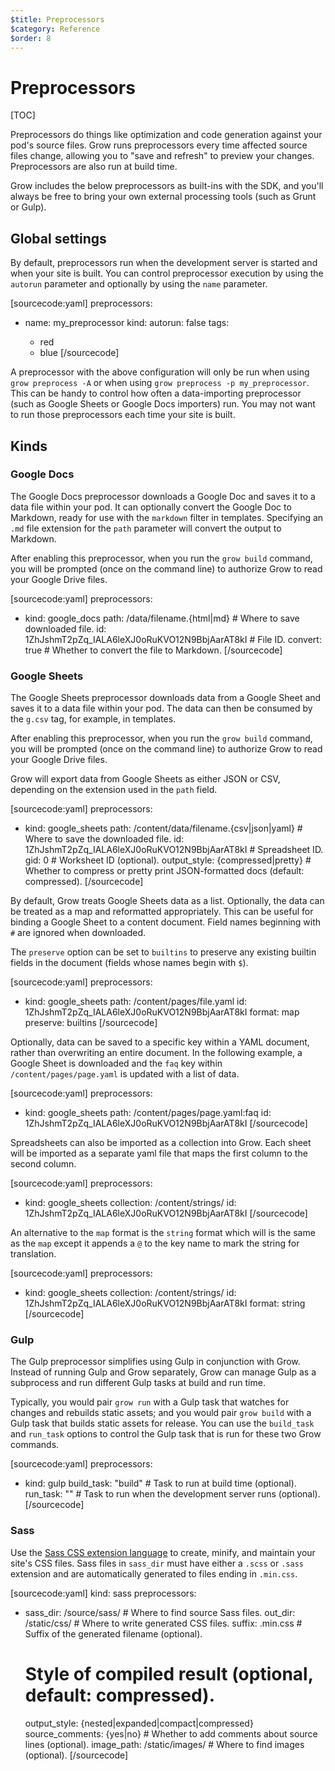 ```yaml
---
$title: Preprocessors
$category: Reference
$order: 8
---
```

# Preprocessors

[TOC]

Preprocessors do things like optimization and code generation against your pod's source files. Grow runs preprocessors every time affected source files change, allowing you to "save and refresh" to preview your changes. Preprocessors are also run at build time.

Grow includes the below preprocessors as built-ins with the SDK, and you'll always be free to bring your own external processing tools (such as Grunt or Gulp).

## Global settings

By default, preprocessors run when the development server is started and when your site is built. You can control preprocessor execution by using the `autorun` parameter and optionally by using the `name` parameter.

[sourcecode:yaml]
preprocessors:
- name: my_preprocessor
  kind: <kind>
  autorun: false
  tags:
  - red
  - blue
[/sourcecode]

A preprocessor with the above configuration will only be run when using `grow preprocess -A` or when using `grow preprocess -p my_preprocessor`. This can be handy to control how often a data-importing preprocessor (such as Google Sheets or Google Docs importers) run. You may not want to run those preprocessors each time your site is built.

## Kinds

### Google Docs

The Google Docs preprocessor downloads a Google Doc and saves it to a data file within your pod. It can optionally convert the Google Doc to Markdown, ready for use with the `markdown` filter in templates. Specifying an `.md` file extension for the `path` parameter will convert the output to Markdown.

After enabling this preprocessor, when you run the `grow build` command, you will be prompted (once on the command line) to authorize Grow to read your Google Drive files.

[sourcecode:yaml]
preprocessors:
- kind: google_docs
  path: /data/filename.{html|md}                        # Where to save downloaded file.
  id: 1ZhJshmT2pZq_IALA6leXJ0oRuKVO12N9BbjAarAT8kI      # File ID.
  convert: true                                         # Whether to convert the file to Markdown.
[/sourcecode]

### Google Sheets

The Google Sheets preprocessor downloads data from a Google Sheet and saves it to a data file within your pod. The data can then be consumed by the `g.csv` tag, for example, in templates.

After enabling this preprocessor, when you run the `grow build` command, you will be prompted (once on the command line) to authorize Grow to read your Google Drive files.

Grow will export data from Google Sheets as either JSON or CSV, depending on the extension used in the `path` field.

[sourcecode:yaml]
preprocessors:
- kind: google_sheets
  path: /content/data/filename.{csv|json|yaml}          # Where to save the downloaded file.
  id: 1ZhJshmT2pZq_IALA6leXJ0oRuKVO12N9BbjAarAT8kI      # Spreadsheet ID.
  gid: 0                                                # Worksheet ID (optional).
  output_style: {compressed|pretty}                     # Whether to compress or pretty print JSON-formatted docs (default: compressed).
[/sourcecode]

By default, Grow treats Google Sheets data as a list. Optionally, the data can be treated as a map and reformatted appropriately. This can be useful for binding a Google Sheet to a content document. Field names beginning with `#` are ignored when downloaded.

The `preserve` option can be set to `builtins` to preserve any existing builtin fields in the document (fields whose names begin with `$`).

[sourcecode:yaml]
preprocessors:
- kind: google_sheets
  path: /content/pages/file.yaml
  id: 1ZhJshmT2pZq_IALA6leXJ0oRuKVO12N9BbjAarAT8kI
  format: map
  preserve: builtins
[/sourcecode]

Optionally, data can be saved to a specific key within a YAML document, rather than overwriting an entire document. In the following example, a Google Sheet is downloaded and the `faq` key within `/content/pages/page.yaml` is updated with a list of data.

[sourcecode:yaml]
preprocessors:
- kind: google_sheets
  path: /content/pages/page.yaml:faq
  id: 1ZhJshmT2pZq_IALA6leXJ0oRuKVO12N9BbjAarAT8kI
[/sourcecode]

Spreadsheets can also be imported as a collection into Grow. Each sheet will be imported as a separate yaml file that maps the first column to the second column.

[sourcecode:yaml]
preprocessors:
- kind: google_sheets
  collection: /content/strings/
  id: 1ZhJshmT2pZq_IALA6leXJ0oRuKVO12N9BbjAarAT8kI
[/sourcecode]

An alternative to the `map` format is the `string` format which will is the same as the `map` except it appends a `@` to the key name to mark the string for translation.

[sourcecode:yaml]
preprocessors:
- kind: google_sheets
  collection: /content/strings/
  id: 1ZhJshmT2pZq_IALA6leXJ0oRuKVO12N9BbjAarAT8kI
  format: string
[/sourcecode]

### Gulp

The Gulp preprocessor simplifies using Gulp in conjunction with Grow. Instead of running Gulp and Grow separately, Grow can manage Gulp as a subprocess and run different Gulp tasks at build and run time.

Typically, you would pair `grow run` with a Gulp task that watches for changes and rebuilds static assets; and you would pair `grow build` with a Gulp task that builds static assets for release. You can use the `build_task` and `run_task` options to control the Gulp task that is run for these two Grow commands.

[sourcecode:yaml]
preprocessors:
- kind: gulp
  build_task: "build"             # Task to run at build time (optional).
  run_task: ""                    # Task to run when the development server runs (optional).
[/sourcecode]

### Sass

Use the [Sass CSS extension language](http://sass-lang.com/) to create, minify, and maintain your site's CSS files. Sass files in `sass_dir` must have either a `.scss` or `.sass` extension and are automatically generated to files ending in `.min.css`.

[sourcecode:yaml]
kind: sass
preprocessors:
- sass_dir: /source/sass/         # Where to find source Sass files.
  out_dir: /static/css/           # Where to write generated CSS files.
  suffix: .min.css                # Suffix of the generated filename (optional).
  # Style of compiled result (optional, default: compressed).
  output_style: {nested|expanded|compact|compressed}
  source_comments: {yes|no}       # Whether to add comments about source lines (optional).
  image_path: /static/images/     # Where to find images (optional).
[/sourcecode]
